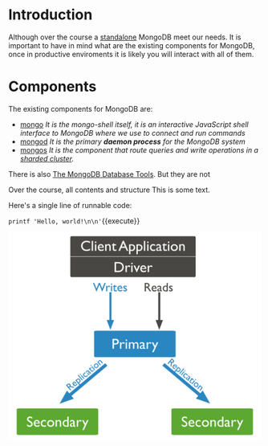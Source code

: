 # Introduction

Although over the course a [standalone](https://docs.mongodb.com/manual/reference/glossary/#std-term-standalone) MongoDB meet our needs.
It is important to have in mind what are the existing components for MongoDB, once in productive enviroments it is likely you will interact with all of them.   

# Components
The existing components for MongoDB are:
- [mongo](https://docs.mongodb.com/upcoming/reference/program/mongo/#mongodb-binary-bin.mongo) *It is the mongo-shell itself, it is an interactive JavaScript shell interface to MongoDB where we use to connect and run commands*
- [mongod](https://docs.mongodb.com/manual/reference/program/mongod/#mongodb-binary-bin.mongod) *It is the primary ***daemon process*** for the MongoDB system*
- [mongos](https://docs.mongodb.com/manual/reference/program/mongos/) *It is the component that route queries and write operations in a [sharded cluster](https://docs.mongodb.com/manual/sharding/).* 

There is also [The MongoDB Database Tools](https://docs.mongodb.com/database-tools/). But they are not 

Over the course, all contents and structure 
This is some text.

Here's a single line of runnable code:

`printf 'Hello, world!\n\n'`{{execute}}

![MongoReplicaSet](./assets/replica-set-read-write-operations-primary.bakedsvg.svg)

